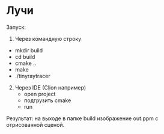# Лучи
Запуск:
1) Через командную строку 
  -  mkdir build
  -  cd build
  -  cmake ..
  -  make
  -  ./tinyraytracer
 
2) Через IDE (Clion например)
    - open project
    - подгрузить cmake
    - run 
    
Результат: на выходе в папке build изображение out.ppm с отрисованной сценой.
